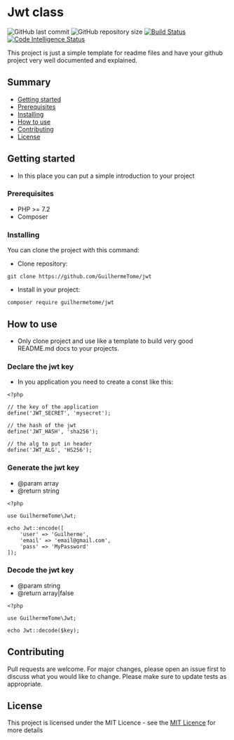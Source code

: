 # Jwt class

![GitHub last commit](https://img.shields.io/github/last-commit/GuilhermeTome/readme-template)
![GitHub repository size](https://img.shields.io/github/repo-size/GuilhermeTome/readme-template?color=blue)
[![Build Status](https://scrutinizer-ci.com/g/GuilhermeTome/jwt/badges/build.png?b=master)](https://scrutinizer-ci.com/g/GuilhermeTome/jwt/build-status/master)
[![Code Intelligence Status](https://scrutinizer-ci.com/g/GuilhermeTome/jwt/badges/code-intelligence.svg?b=master)](https://scrutinizer-ci.com/code-intelligence)

This project is just a simple template for readme files and have your github project very well documented and explained.

## Summary

- [Getting started](#getting-started)
- [Prerequisites](#prerequisites)
- [Installing](#installing)
- [How to use](#how-to-use)
- [Contributing](#contributing)
- [License](#license)

## Getting started

* In this place you can put a simple introduction to your project

### Prerequisites

- PHP >= 7.2
- Composer

### Installing

You can clone the project with this command:

- Clone repository:
```
git clone https://github.com/GuilhermeTome/jwt
```
- Install in your project:
```
composer require guilhermetome/jwt
```

## How to use

- Only clone project and use like a template to build very good README.md docs to your projects.

### Declare the jwt key

- In you application you need to create a const like this:

```
<?php

// the key of the application
define('JWT_SECRET', 'mysecret');

// the hash of the jwt
define('JWT_HASH', 'sha256');

// the alg to put in header
define('JWT_ALG', 'HS256');
```

### Generate the jwt key

- @param array
- @return string
```
<?php

use GuilhermeTome\Jwt;

echo Jwt::encode([
    'user' => 'Guilherme',
    'email' => 'email@gmail.com',
    'pass' => 'MyPassword'
]);
```

### Decode the jwt key

- @param string
- @return array|false
```
<?php

use GuilhermeTome\Jwt;

echo Jwt::decode($key);
```

## Contributing
Pull requests are welcome. For major changes, please open an issue first to discuss what you would like to change. Please make sure to update tests as appropriate.

## License

This project is licensed under the MIT Licence - see the [MIT Licence](https://choosealicense.com/licenses/mit/) for more details

